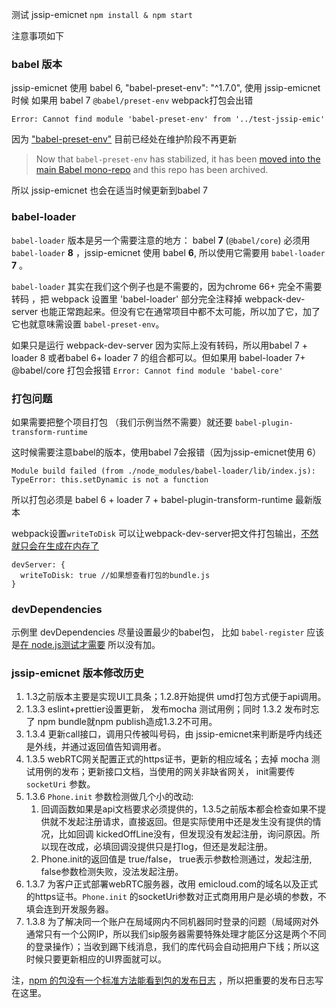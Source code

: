 测试 jssip-emicnet  `npm install & npm start`

注意事项如下

### babel 版本

jssip-emicnet 使用 babel 6, "babel-preset-env": "^1.7.0",
使用 jssip-emicnet 时候 如果用 babel 7 `@babel/preset-env` webpack打包会出错 

`Error: Cannot find module 'babel-preset-env' from '../test-jssip-emic'`

因为 ["babel-preset-env"](https://www.npmjs.com/package/babel-preset-env) 目前已经处在维护阶段不再更新 

> Now that `babel-preset-env` has stabilized, it has been [moved into the main Babel mono-repo](https://github.com/babel/babel/tree/master/packages/babel-preset-env) and this repo has been archived.

所以  jssip-emicnet 也会在适当时候更新到babel 7



### babel-loader 

`babel-loader` 版本是另一个需要注意的地方： babel **7**  (`@babel/core`) 必须用 `babel-loader` **8** ，jssip-emicnet 使用 babel **6**, 所以使用它需要用 `babel-loader` **7** 。 

`babel-loader` 其实在我们这个例子也是不需要的，因为chrome 66+ 完全不需要转码 ，把 webpack 设置里 'babel-loader' 部分完全注释掉 webpack-dev-server 也能正常跑起来。但没有它在通常项目中都不太可能，所以加了它，加了它也就意味需设置 `babel-preset-env`。 

如果只是运行 webpack-dev-server 因为实际上没有转码，所以用babel 7 + loader 8 或者babel 6+ loader 7 的组合都可以。但如果用 babel-loader 7+ @babel/core 打包会报错 `Error: Cannot find module 'babel-core'`



### 打包问题

如果需要把整个项目打包 （我们示例当然不需要）就还要 `babel-plugin-transform-runtime`  

 这时候需要注意babel的版本，使用babel 7会报错（因为jssip-emicnet使用 6）

```
Module build failed (from ./node_modules/babel-loader/lib/index.js):
TypeError: this.setDynamic is not a function
```

所以打包必须是 babel 6 + loader 7 + babel-plugin-transform-runtime 最新版本

webpack设置`writeToDisk` 可以让webpack-dev-server把文件打包输出，[不然就只会在生成在内存了](https://stackoverflow.com/questions/33318457/bundle-js-file-output-and-webpack-dev-server)

```
devServer: {
  writeToDisk: true //如果想查看打包的bundle.js
}
```


### devDependencies

示例里 devDependencies 尽量设置最少的babel包， 比如 `babel-register` 应该是[在 node.js测试才需要](https://x-team.com/blog/setting-up-javascript-testing-tools-for-es6/) 所以没有加。 



### jssip-emicnet  版本修改历史

1. 1.3之前版本主要是实现UI工具条；1.2.8开始提供 umd打包方式便于api调用。
2. 1.3.3  eslint+prettier设置更新， 发布mocha 测试用例；同时 1.3.2 发布时忘了 npm bundle就npm publish造成1.3.2不可用。
3. 1.3.4 更新call接口，调用只传被叫号码，由 jssip-emicnet来判断是呼内线还是外线，并通过返回值告知调用者。
4. 1.3.5 webRTC网关配置正式的https证书，更新的相应域名；去掉 mocha 测试用例的发布；更新接口文档，当使用的网关非缺省网关， init需要传 `socketUri` 参数。
5. 1.3.6 `Phone.init` 参数检测做几个小的改动:  
   1. 回调函数如果是api文档要求必须提供的，1.3.5之前版本都会检查如果不提供就不发起注册请求，直接返回。但是实际使用中还是发生没有提供的情况，比如回调 kickedOffLine没有，但发现没有发起注册，询问原因。所以现在改成，必填回调没提供只是打log，但还是发起注册。 
   2. Phone.init的返回值是 true/false， true表示参数检测通过，发起注册, false参数检测失败，没法发起注册。
6. 1.3.7 为客户正式部署webRTC服务器，改用 emicloud.com的域名以及正式的https证书。`Phone.init` 的socketUri参数对正式商用用户是必填的参数，不填会连到开发服务器。
7. 1.3.8 为了解决同一个账户在局域网内不同机器同时登录的问题（局域网对外通常只有一个公网IP，所以我们sip服务器需要特殊处理才能区分这是两个不同的登录操作）；当收到踢下线消息，我们的库代码会自动把用户下线；所以这时候只要更新相应的UI界面就可以。

注，[npm 的包没有一个标准方法能看到包的发布日志](https://stackoverflow.com/questions/34971504/how-do-i-see-the-release-notes-for-an-npm-package-before-i-upgrade) ，所以把重要的发布日志写在这里。
